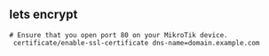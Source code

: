 ## lets encrypt 

```
# Ensure that you open port 80 on your MikroTik device.
 certificate/enable-ssl-certificate dns-name=domain.example.com


```